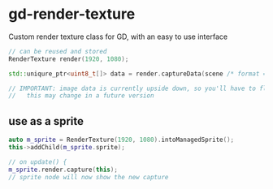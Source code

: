 # gd-render-texture

Custom render texture class for GD, with an easy to use interface

```cpp
// can be reused and stored
RenderTexture render(1920, 1080);

std::uniqure_ptr<uint8_t[]> data = render.captureData(scene /* format = RenderTexture::PixelFormat::RGBA */);

// IMPORTANT: image data is currently upside down, so you'll have to flip it yourself :P
//   this may change in a future version
```

## use as a sprite

```cpp
auto m_sprite = RenderTexture(1920, 1080).intoManagedSprite();
this->addChild(m_sprite.sprite);

// on update() {
m_sprite.render.capture(this);
// sprite node will now show the new capture

```